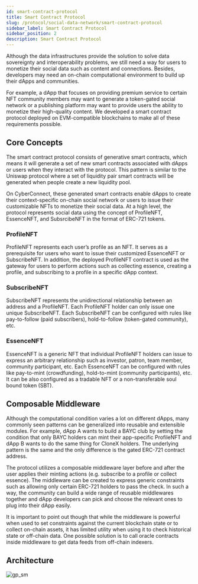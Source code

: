 ```yaml
---
id: smart-contract-protocol
title: Smart Contract Protocol
slug: /protocol/social-data-network/smart-contract-protocol
sidebar_label: Smart Contract Protocol
sidebar_position: 2
description: Smart Contract Protocol
---
```


Although the data infrastructures provide the solution to solve data sovereignty and interoperability problems, we still need a way for users to monetize their social data such as content and connections. Besides, developers may need an on-chain computational environment to build up their dApps and communities.

For example, a dApp that focuses on providing premium service to certain NFT community members may want to generate a token-gated social network or a publishing platform may want to provide users the ability to monetize their high-quality content. We developed a smart contract protocol deployed on EVM-compatible blockchains to make all of these requirements possible.

## Core Concepts

The smart contract protocol consists of generative smart contracts, which means it will generate a set of new smart contracts associated with dApps or users when they interact with the protocol. This pattern is similar to the Uniswap protocol where a set of liquidity pair smart contracts will be generated when people create a new liquidity pool.

On CyberConnect, these generated smart contracts enable dApps to create their context-specific on-chain social network or users to issue their customizable NFTs to monetize their social data. At a high level, the protocol represents social data using the concept of ProfileNFT, EssenceNFT, and SubsrcibeNFT in the format of ERC-721 tokens.

### ProfileNFT

ProfileNFT represents each user’s profile as an NFT. It serves as a prerequisite for users who want to issue their customized EssenceNFT or SubscribeNFT. In addition, the deployed ProfileNFT contract is used as the gateway for users to perform actions such as collecting essence, creating a profile, and subscribing to a profile in a specific dApp context.

### SubscribeNFT

SubscribeNFT represents the unidirectional relationship between an address and a ProfileNFT. Each ProfileNFT holder can only issue one unique SubscribeNFT. Each SubscribeNFT can be configured with rules like pay-to-follow (paid subscribers), hold-to-follow (token-gated community), etc.

### EssenceNFT

EssenceNFT is a generic NFT that individual ProfileNFT holders can issue to express an arbitrary relationship such as investor, patron, team member, community participant, etc. Each EssenceNFT can be configured with rules like pay-to-mint (crowdfunding), hold-to-mint (community participants), etc. It can be also configured as a tradable NFT or a non-transferable soul bound token (SBT).

## Composable Middleware

Although the computational condition varies a lot on different dApps, many commonly seen patterns can be generalized into reusable and extensible modules. For example, dApp A wants to build a BAYC club by setting the condition that only BAYC holders can mint their app-specific ProfileNFT and dApp B wants to do the same thing for CloneX holders. The underlying pattern is the same and the only difference is the gated ERC-721 contract address.

The protocol utilizes a composable middleware layer before and after the user applies their minting actions (e.g. subscribe to a profile or collect essence). The middleware can be created to express generic constraints such as allowing only certain ERC-721 holders to pass the check. In such a way, the community can build a wide range of reusable middlewares together and dApp developers can pick and choose the relevant ones to plug into their dApp easily.

It is important to point out though that while the middleware is powerful when used to set constraints against the current blockchain state or to collect on-chain assets, it has limited utility when using it to check historical state or off-chain data. One possible solution is to call oracle contracts inside middleware to get data feeds from off-chain indexers.

## Architecture

![gp_sm](/img/v2/gp_sm.png)

